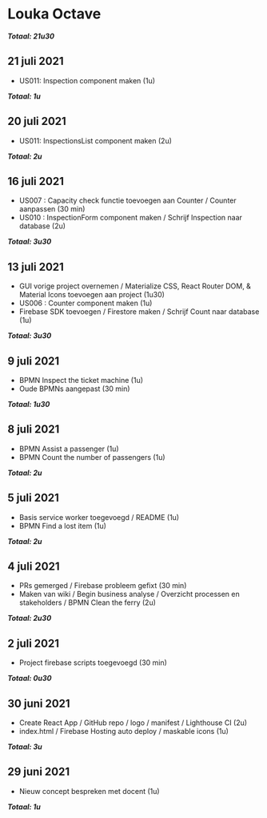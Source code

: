 # Louka Octave
***Totaal: 21u30***

## 21 juli 2021
* US011: Inspection component maken (1u)

***Totaal: 1u***

## 20 juli 2021
* US011: InspectionsList component maken (2u)

***Totaal: 2u***

## 16 juli 2021
* US007 : Capacity check functie toevoegen aan Counter / Counter aanpassen (30 min)
* US010 : InspectionForm component maken / Schrijf Inspection naar database (2u)

***Totaal: 3u30***

## 13 juli 2021
* GUI vorige project overnemen / Materialize CSS, React Router DOM, & Material Icons toevoegen aan project (1u30)
* US006 : Counter component maken (1u)
* Firebase SDK toevoegen / Firestore maken / Schrijf Count naar database (1u)

***Totaal: 3u30***

## 9 juli 2021
* BPMN Inspect the ticket machine (1u)
* Oude BPMNs aangepast (30 min)

***Totaal: 1u30***

## 8 juli 2021
* BPMN Assist a passenger (1u)
* BPMN Count the number of passengers (1u)

***Totaal: 2u***

## 5 juli 2021
* Basis service worker toegevoegd / README (1u)
* BPMN Find a lost item (1u)

***Totaal: 2u***

## 4 juli 2021
* PRs gemerged / Firebase probleem gefixt (30 min)
* Maken van wiki / Begin business analyse / Overzicht processen en stakeholders / BPMN Clean the ferry (2u) 

***Totaal: 2u30***

## 2 juli 2021
* Project firebase scripts toegevoegd (30 min)

***Totaal: 0u30***

## 30 juni 2021
* Create React App / GitHub repo / logo / manifest / Lighthouse CI (2u)
* index.html / Firebase Hosting auto deploy / maskable icons (1u)

***Totaal: 3u***

## 29 juni 2021
* Nieuw concept bespreken met docent (1u)

***Totaal: 1u***


